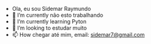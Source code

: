 
-  Ola, eu sou Sidemar Raymundo
- 🔭 I’m currently  não esto trabalhando
- 🌱 I’m currently learning  Pyton
- 👯 I’m looking to estudar muito
- 📫 How chegar até mim, email: sidemar7@gmail.com
